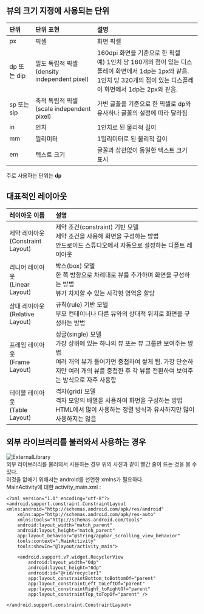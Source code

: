 ## 뷰의 크기 지정에 사용되는 단위

|단위|단위 표현|설명|
|:---|:---|:---|
|px|픽셀|화면 픽셀|
|dp 또는 dip|밀도 독립적 픽셀 <br> (density independent pixel)|160dpi 화면을 기준으로 한 픽셀 <br> 예) 1인치 당 160개의 점이 있는 디스플레이 화면에서 1dp는 1px와 같음. <br> 1인치 당 320개의 점이 있는 디스플레이 화면에서 1dp는 2px와 같음.|
|sp 또는 sip|축적 독립적 픽셀 <br> (scale independent pixel)|가변 글꼴을 기준으로 한 픽셀로 dp와 유사하나 글꼴의 설정에 따라 달라짐|
|in|인치|1인치로 된 물리적 길이|
|mm|밀리미터|1밀리미터로 된 물리적 길이|
|em|텍스트 크기|글꼴과 상관없이 동일한 텍스트 크기 표시|

주로 사용하는 단위는 **dp**

## 대표적인 레이아웃
|레이아웃 이름|설명|
|:---|:---|
|제약 레이아웃 <br> (Constraint Layout)|제약 조건(constraint) 기반 모델 <br> 제약 조건을 사용해 화면을 구성하는 방법 <br> 안드로이드 스튜디오에서 자동으로 설정하는 디폴트 레이아웃|
|리니어 레이아웃 <br> (Linear Layout)|박스(box) 모델 <br> 한 쪽 방향으로 차례대로 뷰를 추가하며 화면을 구성하는 방법 <br> 뷰가 차지할 수 있는 사각형 영역을 할당|
|상대 레이아웃 <br> (Relative Layout)|규칙(rule) 기반 모델 <br> 부모 컨테이너나 다른 뷰와의 상대적 위치로 화면을 구성하는 방법|
|프레임 레이아웃 <br> (Frame Layout)|싱글(single) 모델 <br> 가장 상위에 있는 하나의 뷰 또는 뷰 그룹만 보여주는 방법 <br> 여러 개의 뷰가 들어가면 중첩하여 쌓게 됨. 가장 단순하지만 여러 개의 뷰를 중첩한 후 각 뷰를 전환하여 보여주는 방식으로 자주 사용함|
|테이블 레이아웃 <br> (Table Layout)|격자(grid) 모델 <br> 격자 모양의 배열을 사용하여 화면을 구성하는 방법 <br> HTML에서 많이 사용하는 정렬 방식과 유사하지만 많이 사용하지는 않음|

## 외부 라이브러리를 불러와서 사용하는 경우
![ExternalLibrary](https://github.com/Kim-SuBin/Android_study/blob/master/img/ExternalLibrary.PNG)
<br> 외부 라이브러리를 불러와서 사용하는 경우 위의 사진과 같이 빨간 줄이 뜨는 것을 볼 수 있다.
<br> 이것을 없애기 위해서는 android를 선언한 xmlns가 필요하다.
<br> MainActivity에 대한 activity_main.xml :
~~~
<?xml version="1.0" encoding="utf-8"?>
<android.support.constraint.ConstraintLayout xmlns:android="http://schemas.android.com/apk/res/android"
    xmlns:app="http://schemas.android.com/apk/res-auto"
    xmlns:tools="http://schemas.android.com/tools"
    android:layout_width="match_parent"
    android:layout_height="match_parent"
    app:layout_behavior="@string/appbar_scrolling_view_behavior"
    tools:context=".MainActivity"
    tools:showIn="@layout/activity_main">

    <android.support.v7.widget.RecyclerView
        android:layout_width="0dp"
        android:layout_height="0dp"
        android:id="@+id/recycler1"
        app:layout_constraintBottom_toBottomOf="parent"
        app:layout_constraintLeft_toLeftOf="parent"
        app:layout_constraintRight_toRightOf="parent"
        app:layout_constraintTop_toTopOf="parent" />

</android.support.constraint.ConstraintLayout>
~~~
